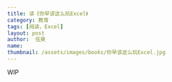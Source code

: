 ```yaml
---
title: 读《你早该这么玩Excel》 
category: 教育 
tags: [阅读，Excel]  
layout: post  
author:  伍昊
name: 
thumbnail: /assets/images/books/你早该这么玩Excel.jpg
---
```


WIP

